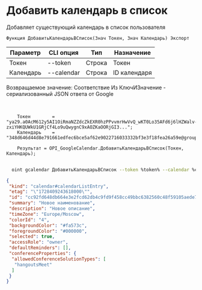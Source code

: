 ﻿---
sidebar_position: 2
---

# Добавить календарь в список
 Добавляет существующий календарь в список пользователя



`Функция ДобавитьКалендарьВСписок(Знач Токен, Знач Календарь) Экспорт`

  | Параметр | CLI опция | Тип | Назначение |
  |-|-|-|-|
  | Токен | --token | Строка | Токен |
  | Календарь | --calendar | Строка | ID календаря |

  
  Возвращаемое значение:   Соответствие Из КлючИЗначение - сериализованный JSON ответа от Google

<br/>




```bsl title="Пример кода"
    Токен        = "ya29.a0AcM612y5AI1OiRmaNZZdcZkEXR0hzPPvvmrHwVvQ_wKT0Lo35AFd6j6lHZWalv-zxiYHKQUWkU1GRjCf4Lo9uQwygnC9xAOZKaOORjGI3...";
    Календарь    = "348d646d44d8e791661edfec6bce5af62e9022716033332bf3e3f18fea26a59e@group.calendar.google.com";

    Результат = OPI_GoogleCalendar.ДобавитьКалендарьВСписок(Токен, Календарь);
```



```sh title="Пример команды CLI"
    
  oint gcalendar ДобавитьКалендарьВСписок --token %token% --calendar %calendar%

```

```json title="Результат"
{
 "kind": "calendar#calendarListEntry",
 "etag": "\"1728409243618000\"",
 "id": "cc92fd648db664e3e2fcd62db4c9fd9f458cc49bbc6382560c48f59105aede70@group.calendar.google.com",
 "summary": "Новое наименование",
 "description": "Новое описание",
 "timeZone": "Europe/Moscow",
 "colorId": "4",
 "backgroundColor": "#fa573c",
 "foregroundColor": "#000000",
 "selected": true,
 "accessRole": "owner",
 "defaultReminders": [],
 "conferenceProperties": {
  "allowedConferenceSolutionTypes": [
   "hangoutsMeet"
  ]
 }
}
```
